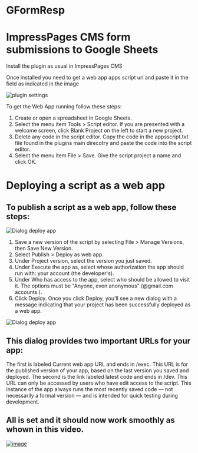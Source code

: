 # GFormResp
# ImpressPages CMS form submissions to Google Sheets

Install the plugin as usual in ImpressPages CMS 

Once installed you need to get a web app apps script url and paste it in the field as indicated in the image

![plugin settings](http://www.wannaco.net/file/2017/05/09/forms_to_sheets_plugin_settings_2.PNG)

To get the Web App running follow these steps:

1. Create or open a spreadsheet in Google Sheets.
2. Select the menu item Tools > Script editor. If you are presented with a welcome screen, click Blank Project on the left to start a new project.
3. Delete any code in the script editor. Copy the code in the appsscript.txt file found in the plugins main direcotry and paste the code into the script editor.
4. Select the menu item File > Save. Give the script project a name and click OK.

# Deploying a script as a web app
## To publish a script as a web app, follow these steps:

![Dialog deploy app](https://developers.google.com/apps-script/images/deploy_web_app.png)

1. Save a new version of the script by selecting File > Manage Versions, then Save New Version.
2. Select Publish > Deploy as web app.
3. Under Project version, select the version you just saved.
4. Under Execute the app as, select whose authorization the app should run with: your account (the developer's).
5. Under Who has access to the app, select who should be allowed to visit it. The options must be "Anyone, even anonymous" (@gmail.com accounts ). 
6. Click Deploy.
Once you click Deploy, you'll see a new dialog with a message indicating that your project has been successfully deployed as a web app.

![Dialog deploy app](https://developers.google.com/apps-script/images/web_app_url.png)


## This dialog provides two important URLs for your app:


The first is labeled Current web app URL and ends in /exec. This URL is for the published version of your app, based on the last version you saved and deployed.
The second is the link labeled latest code and ends in /dev. This URL can only be accessed by users who have edit access to the script. This instance of the app always runs the most recently saved code — not necessarily a formal version — and is intended for quick testing during development.

## All is set and it should now work smoothly as whown in this video. 

[![image](https://cloud.githubusercontent.com/assets/7078331/25797243/9eb89cec-3399-11e7-9538-614b0eff13ba.png)](https://www.youtube.com/watch?v=9375kF84GRc "ImpressPages CMS forms to Google Sheets")
